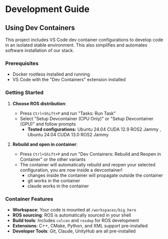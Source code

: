 # Development Guide

## Using Dev Containers

This project includes VS Code dev container configurations to develop code in an isolated stable environment. This also simplifies and automates software installation of our stack.

### Prerequisites

- Docker rootless installed and running
- VS Code with the "Dev Containers" extension installed

### Getting Started

1. **Choose ROS distribution**:
   - Press `Ctrl+Shift+P` and run "Tasks: Run Task"
   - Select "Setup Devcontainer (CPU Only)" or "Setup Devcontainer (GPU)" and follow prompts
      - **Tested configurations:** Ubuntu 24.04 CUDA 12.9 ROS2 Jammy , Ubuntu 24.04 CUDA 13.0 ROS2 Jammy

2. **Rebuild and open in container**:
   - Press `Ctrl+Shift+P` and run "Dev Containers: Rebuild and Reopen in Container" or the other variants
   - The container will automatically rebuild and reopen your selected configuration, you are now inside a devcontainer!
      - changes inside the container will propagate outside the container
      - git works in the container
      - claude works in the container

### Container Features

- **Workspace**: Your code is mounted at `/workspaces/big_hero`
- **ROS sourcing**: ROS is automatically sourced in your shell
- **Build tools**: Includes `colcon` and `rosdep` for ROS development
- **Extensions**: C++, CMake, Python, and XML support pre-installed
- **Developer Tools**: Git, Claude, UnityHub are all pre-installed
